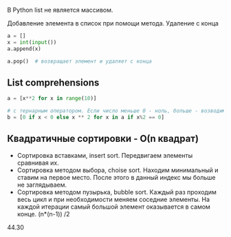В Python list не является массивом.

Добавление элемента в список при помощи метода. Удаление с конца
```python
a = []
x = int(input())
a.append(x)

a.pop()  # возвращает элемент и удаляет с конца
```

## List comprehensions
```python
a = [x**2 for x in range(10)]

# с тернарным оператором. Если число меньше 0 - ноль, больше - возводим в квадрат
b = [0 if x < 0 else x ** 2 for x in a if x%2 == 0]
```

## Квадратичные сортировки - О(n квадрат)
- Сортировка вставками, insert sort. Передвигаем элементы сравнивая их.
- Сортировка методом выбора, choise sort. Находим минимальный и ставим на первое место. После этого в данный индекс мы больше не заглядываем.
- Сортировка методом пузырька, bubble sort. Каждый раз проходим весь цикл и при необходимости меняем соседние элементы. На каждой итерации самый большой элемент оказывается в самом конце. (n*(n-1)) /2

44.30

